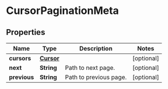 

# CursorPaginationMeta


## Properties

| Name | Type | Description | Notes |
|------------ | ------------- | ------------- | -------------|
|**cursors** | [**Cursor**](Cursor.md) |  |  [optional] |
|**next** | **String** | Path to next page. |  [optional] |
|**previous** | **String** | Path to previous page. |  [optional] |



